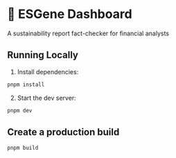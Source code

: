 # 🍃 ESGene Dashboard

A sustainability report fact-checker for financial analysts 

## Running Locally

1. Install dependencies:

```sh
pnpm install
```

2. Start the dev server:

```sh
pnpm dev
```

## Create a production build

```sh
pnpm build
```
